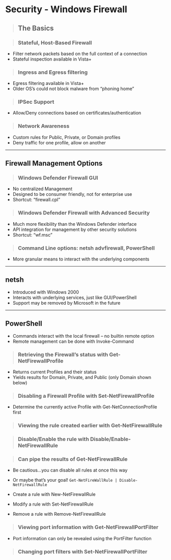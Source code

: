# Security - Windows Firewall

> ## **The Basics**

> ### **Stateful, Host-Based Firewall**
- Filter network packets based on the full context of a connection
- Stateful inspection available in Vista+

> ### **Ingress and Egress filtering**
- Egress filtering available in Vista+
- Older OS’s could not block malware from “phoning home”

> ### **IPSec Support**
- Allow/Deny connections based on certificates/authentication

> ### **Network Awareness**
- Custom rules for Public, Private, or Domain profiles
- Deny traffic for one profile, allow on another


---

## **Firewall Management Options**

> ### **Windows Defender Firewall GUI**
- No centralized Management
- Designed to be consumer friendly, not for enterprise use
- Shortcut: “firewall.cpl”

> ### **Windows Defender Firewall with Advanced Security**
- Much more flexibility than the Windows Defender interface
- API integration for management by other security solutions
- Shortcut: “wf.msc”

> ### **Command Line options: netsh advfirewall, PowerShell**
- More granular means to interact with the underlying components


---

## **netsh**

- Introduced with Windows 2000
- Interacts with underlying services, just like GUI/PowerShell
- Support may be removed by Microsoft in the future

---

## **PowerShell**

- Commands interact with the local firewall – no builtin remote option
- Remote management can be done with Invoke-Command

> ### **Retrieving the Firewall’s status with Get-NetFirewallProfile**
- Returns current Profiles and their status
- Yields results for Domain, Private, and Public (only Domain shown below)

> ### **Disabling a Firewall Profile with Set-NetFirewallProfile**
- Determine the currently active Profile with Get-NetConnectionProfile first

> ### **Viewing the rule created earlier with Get-NetFirewallRule**

> ### **Disable/Enable the rule with Disable/Enable-NetFirewallRule**

> ### **Can pipe the results of Get-NetFirewallRule**
- Be cautious…you can disable all rules at once this way
- Or maybe that’s your goal! `Get-NetFireWallRule | Disable-NetFirewallRule`

- Create a rule with New-NetFirewallRule
- Modify a rule with Set-NetFirewallRule
- Remove a rule with Remove-NetFirewallRule

> ### **Viewing port information with Get-NetFirewallPortFilter**
- Port information can only be revealed using the PortFilter function

> ### **Changing port filters with Set-NetFirewallPortFilter**
